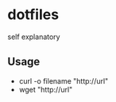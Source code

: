 dotfiles
========

self explanatory

Usage
--------
* curl -o filename "http://url"
* wget "http://url"
